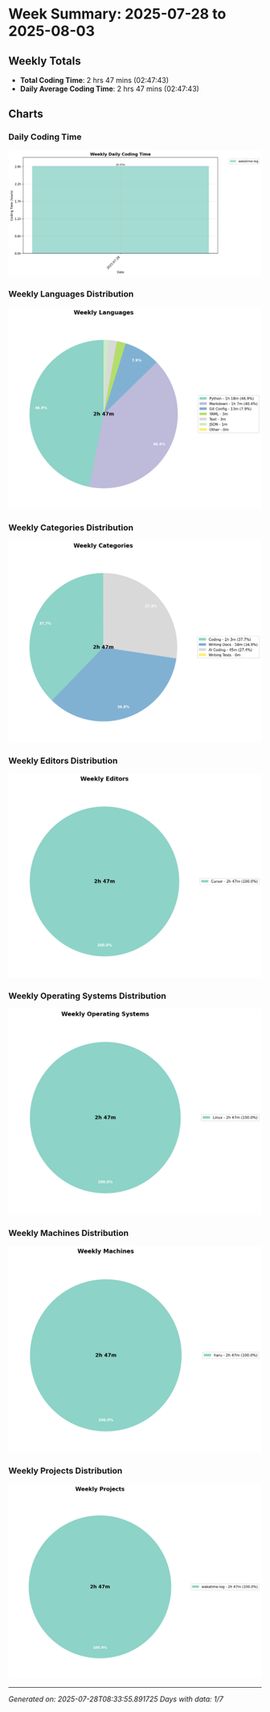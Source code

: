 # Week Summary: 2025-07-28 to 2025-08-03

## Weekly Totals
- **Total Coding Time**: 2 hrs 47 mins (02:47:43)
- **Daily Average Coding Time**: 2 hrs 47 mins (02:47:43)

## Charts

### Daily Coding Time

![Daily Coding Time](/charts/daily_coding_time.png)

### Weekly Languages Distribution
![Weekly Languages](/charts/weekly_languages.png)

### Weekly Categories Distribution
![Weekly Categories](/charts/weekly_categories.png)

### Weekly Editors Distribution
![Weekly Editors](/charts/weekly_editors.png)

### Weekly Operating Systems Distribution
![Weekly Operating Systems](/charts/weekly_operating_systems.png)

### Weekly Machines Distribution
![Weekly Machines](/charts/weekly_machines.png)

### Weekly Projects Distribution
![Weekly Projects](/charts/weekly_projects.png)

---
*Generated on: 2025-07-28T08:33:55.891725*
*Days with data: 1/7*
